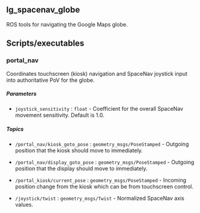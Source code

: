 lg\_spacenav\_globe
-----------

ROS tools for navigating the Google Maps globe.

## Scripts/executables

### portal\_nav

Coordinates touchscreen (kiosk) navigation and SpaceNav joystick input into authoritative PoV for the globe.

##### Parameters

* `joystick_sensitivity` : `float` - Coefficient for the overall SpaceNav movement sensitivity.  Default is 1.0.

##### Topics

* `/portal_nav/kiosk_goto_pose` : `geometry_msgs/PoseStamped` - Outgoing position that the kiosk should move to immediately.

* `/portal_nav/display_goto_pose` : `geometry_msgs/PoseStamped` - Outgoing position that the display should move to immediately.

* `/portal_kiosk/current_pose` : `geometry_msgs/PoseStamped` - Incoming position change from the kiosk which can be from touchscreen control.

* `/joystick/twist` : `geometry_msgs/Twist` - Normalized SpaceNav axis values.
